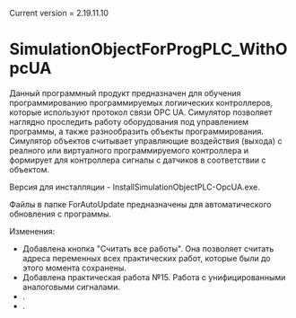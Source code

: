 Current version = 2.19.11.10
# SimulationObjectForProgPLC_WithOpcUA
Данный программный продукт предназначен для обучения программированию программируемых логиических контроллеров, которые используют протокол связи OPC UA.
Симулятор позволяет наглядно проследить работу оборудования под управлением программы, а также разнообразить объекты программирования.
Симулятор объектов считывает управляющие воздействия (выхода) с реалного или виртуалного программируемого контроллера и формирует для контроллера сигналы с датчиков в соответствии с объектом.


Версия для инсталляции - InstallSimulationObjectPLC-OpcUA.exe.

Файлы в папке ForAutoUpdate предназначены для автоматического обновления с программы.


Изменения:
- Добавлена кнопка "Считать все работы".  Она позволяет считать адреса переменных всех практических работ, которые были до этого момента сохранены.
- Добавлена практическая работа №15. Работа с унифицированными аналоговыми сигналами.
- .  
- .  
